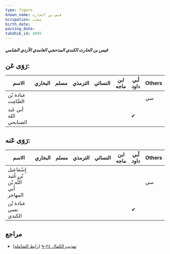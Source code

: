 ```yaml
---
type: figure
known_name: قيس بن الحارث
occupation: محدث
birth_date:
passing_date:
tahdhib_id: 4895
---
```

##### قيس بن الحارث الكندي المذحجي الغامدي الأزدي الشامي

## رَوَى عَن:
| الاسم                  | البخاري | مسلم | الترمذي | النسائي | ابن ماجه | أبي داود | Others |
| ---------------------- | ------- | ---- | ------- | ------- | -------- | -------- | ------ |
| عبادة بْن الصَّامِت    |         |      |         |         |          |          | سي     |
| أبي عَبد الله الصنابحي |         |      |         |         |          | ✔        |        |
## رَوَى عَنه:
| الاسم                                          | البخاري | مسلم | الترمذي | النسائي | ابن ماجه | أبي داود | Others |
| ---------------------------------------------- | ------- | ---- | ------- | ------- | -------- | -------- | ------ |
| إِسْمَاعِيل بْن عُبَيد اللَّه بْن أَبي المهاجر |         |      |         |         |          |          | سي     |
| عبادة بْن نسي الكندي                           |         |      |         |         |          | ✔        |        |
## مراجع
- [تهذيب الكمال ٢٤-٩](obsidian://open?vault=Tahdhib-al-Kamal&file=Figures/٤٨٩٥-قيس%20بن%20الحارث%20الكندي%20المذحجي%20الغامدي%20الأزدي%20الشامي) ([رابط الشاملة](https://shamela.ws/book/3722/12521))